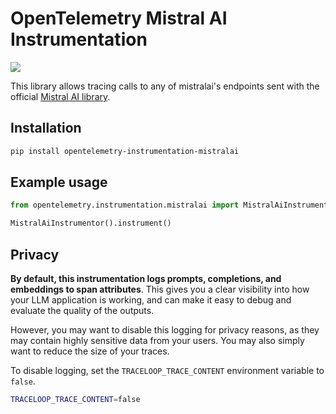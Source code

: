 # OpenTelemetry Mistral AI Instrumentation

<a href="https://pypi.org/project/opentelemetry-instrumentation-mistralai/">
    <img src="https://badge.fury.io/py/opentelemetry-instrumentation-mistralai.svg">
</a>

This library allows tracing calls to any of mistralai's endpoints sent with the official [Mistral AI library](https://github.com/mistralai-ai/mistralai-python).

## Installation

```bash
pip install opentelemetry-instrumentation-mistralai
```

## Example usage

```python
from opentelemetry.instrumentation.mistralai import MistralAiInstrumentor

MistralAiInstrumentor().instrument()
```

## Privacy

**By default, this instrumentation logs prompts, completions, and embeddings to span attributes**. This gives you a clear visibility into how your LLM application is working, and can make it easy to debug and evaluate the quality of the outputs.

However, you may want to disable this logging for privacy reasons, as they may contain highly sensitive data from your users. You may also simply want to reduce the size of your traces.

To disable logging, set the `TRACELOOP_TRACE_CONTENT` environment variable to `false`.

```bash
TRACELOOP_TRACE_CONTENT=false
```
